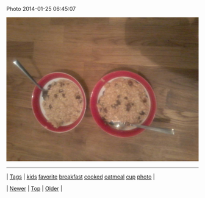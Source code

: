 <!--
title: Photo 2014-01-25 06
date: 2020-06-28T15:27:00.260Z
tags: kids, favorite, breakfast, cooked, oatmeal, cup, photo
-->


Photo 2014-01-25 06:45:07

![](74467762279-0.jpg)

<!--BOTTOM-POST-NAVIGATION-->
---

| [Tags](tags.md) | [kids](tag-kids.md) [favorite](tag-favorite.md) [breakfast](tag-breakfast.md) [cooked](tag-cooked.md) [oatmeal](tag-oatmeal.md) [cup](tag-cup.md) [photo](tag-photo.md) |

| [Newer](74398028979.md) | [Top](index.md) | [Older](74498853613.md) |